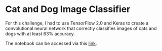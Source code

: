 # Cat and Dog Image Classifier

For this challenge, I had to use TensorFlow 2.0 and Keras to create a convolutional neural network that correctly classifies images of cats and dogs with at least 63% accuracy.

The notebook can be accessed via this [link](https://colab.research.google.com/drive/1lf-hUV_1innHx0NibQcDhb0fMolqnlDj).
